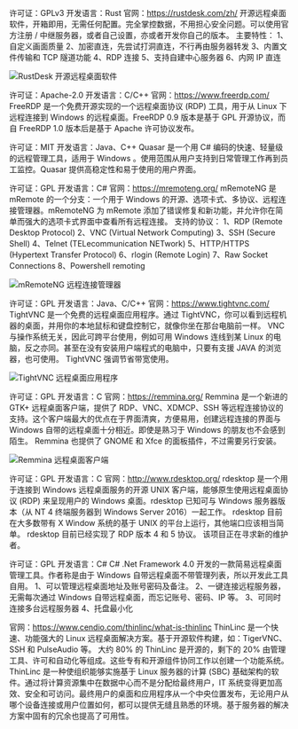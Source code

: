许可证：GPLv3 开发语言：Rust 官网：https://rustdesk.com/zh/ 开源远程桌面软件，开箱即用，无需任何配置。完全掌控数据，不用担心安全问题。可以使用官方注册 / 中继服务器，或者自己设置，亦或者开发你自己的版本。 主要特性： 1、自定义画面质量 2、加密直连，先尝试打洞直连，不行再由服务器转发 3、内置文件传输和 TCP 隧道功能 4、RDP 连接 5、支持自建中心服务器 6、内网 IP 直连

![RustDesk 开源远程桌面软件](https://static.oschina.net/uploads/logo/rustdesk_MBFrJ.png)

许可证：Apache-2.0 开发语言：C/C++ 官网：https://www.freerdp.com/ FreeRDP 是一个免费开源实现的一个远程桌面协议 (RDP) 工具，用于从 Linux 下远程连接到 Windows 的远程桌面。FreeRDP 0.9 版本是基于 GPL 开源协议，而自 FreeRDP 1.0 版本后是基于 Apache 许可协议发布。

许可证：MIT 开发语言：Java、C++ Quasar 是一个用 C# 编码的快速、轻量级的远程管理工具，适用于 Windows 。使用范围从用户支持到日常管理工作再到员工监控。Quasar 提供高稳定性和易于使用的用户界面。

许可证：GPL 开发语言：C# 官网：https://mremoteng.org/ mRemoteNG 是 mRemote 的一个分支：一个用于 Windows 的开源、选项卡式、多协议、远程连接管理器。mRemoteNG 为 mRemote 添加了错误修复和新功能，并允许你在简单而强大的选项卡式界面中查看所有远程连接。 支持的协议： 1、RDP (Remote Desktop Protocol) 2、VNC (Virtual Network Computing) 3、SSH (Secure Shell) 4、Telnet (TELecommunication NETwork) 5、HTTP/HTTPS (Hypertext Transfer Protocol) 6、rlogin (Remote Login) 7、Raw Socket Connections 8、Powershell remoting

![mRemoteNG 远程连接管理器](https://static.oschina.net/uploads/logo/mremoteng_yVyLZ.png)

许可证：GPL 开发语言：Java、C/C++ 官网：https://www.tightvnc.com/ TightVNC 是一个免费的远程桌面应用程序。通过 TightVNC，你可以看到远程机器的桌面，并用你的本地鼠标和键盘控制它，就像你坐在那台电脑前一样。 VNC 与操作系统无关，因此可跨平台使用，例如可用 Windows 连线到某 Linux 的电脑，反之亦同。甚至在没有安装用户端程式的电脑中，只要有支援 JAVA 的浏览器，也可使用。 TightVNC 强调节省带宽使用。

![TightVNC 远程桌面应用程序](https://static.oschina.net/img/logo/tightvnc.png)

许可证：GPL 开发语言：C 官网：https://remmina.org/ Remmina 是一个新进的 GTK+ 远程桌面客户端，提供了 RDP、VNC、XDMCP、SSH 等远程连接协议的支持。这个客户端最大的优点在于界面清爽，方便易用，创建远程连接的界面与 Windows 自带的远程桌面十分相近。即使是熟习于 Windows 的朋友也不会感到陌生。 Remmina 也提供了 GNOME 和 Xfce 的面板插件，不过需要另行安装。

![Remmina 远程桌面客户端](https://static.oschina.net/uploads/logo/remmina_3gcx2.png)

许可证：GPL 开发语言：C 官网：http://www.rdesktop.org/ rdesktop 是一个用于连接到 Windows 远程桌面服务的开源 UNIX 客户端，能够原生使用远程桌面协议 (RDP) 来呈现用户的 Windows 桌面。rdesktop 已知可与 Windows 服务器版本（从 NT 4 终端服务器到 Windows Server 2016）一起工作。 rdesktop 目前在大多数带有 X Window 系统的基于 UNIX 的平台上运行，其他端口应该相当简单。 rdesktop 目前已经实现了 RDP 版本 4 和 5 协议。 该项目正在寻求新的维护者。

许可证：GPL 开发语言：C# C# .Net Framework 4.0 开发的一款简易远程桌面管理工具。作者称是由于 Windows 自带远程桌面不带管理列表，所以开发此工具自用。 1、可以管理远程桌面地址及账号密码及备注。 2、一键连接远程服务器，无需每次通过 Windows 自带远程桌面，而忘记账号、密码、IP 等。 3、可同时连接多台远程服务器 4、托盘最小化

官网：https://www.cendio.com/thinlinc/what-is-thinlinc ThinLinc 是一个快速、功能强大的 Linux 远程桌面解决方案。基于开源软件构建，如：TigerVNC、SSH 和 PulseAudio 等。 大约 80% 的 ThinLinc 是开源的，剩下的 20% 由管理工具、许可和自动化等组成。这些专有和开源组件协同工作以创建一个功能系统。 ThinLinc 是一种使组织能够实施基于 Linux 服务器的计算 (SBC) 基础架构的软件。通过将计算资源集中在数据中心而不是分配给最终用户，IT 系统变得更加高效、安全和可访问。最终用户的桌面和应用程序从一个中央位置发布，无论用户从哪个设备连接或用户位置如何，都可以提供无缝且熟悉的环境。基于服务器的解决方案中固有的冗余也提高了可用性。